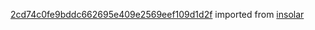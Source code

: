 [2cd74c0fe9bddc662695e409e2569eef109d1d2f](https://github.com/insolar/insolar/commit/2cd74c0fe9bddc662695e409e2569eef109d1d2f) imported from [insolar](https://github.com/insolar/insolar)
